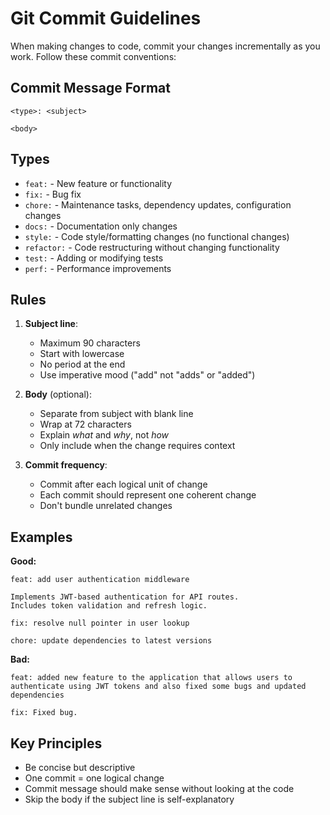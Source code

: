 # Git Commit Guidelines

When making changes to code, commit your changes incrementally as you work. Follow these commit conventions:

## Commit Message Format

```
<type>: <subject>

<body>
```

## Types

- `feat:` - New feature or functionality
- `fix:` - Bug fix
- `chore:` - Maintenance tasks, dependency updates, configuration changes
- `docs:` - Documentation only changes
- `style:` - Code style/formatting changes (no functional changes)
- `refactor:` - Code restructuring without changing functionality
- `test:` - Adding or modifying tests
- `perf:` - Performance improvements

## Rules

1. **Subject line**:

   - Maximum 90 characters
   - Start with lowercase
   - No period at the end
   - Use imperative mood ("add" not "adds" or "added")

2. **Body** (optional):

   - Separate from subject with blank line
   - Wrap at 72 characters
   - Explain _what_ and _why_, not _how_
   - Only include when the change requires context

3. **Commit frequency**:
   - Commit after each logical unit of change
   - Each commit should represent one coherent change
   - Don't bundle unrelated changes

## Examples

**Good:**

```
feat: add user authentication middleware

Implements JWT-based authentication for API routes.
Includes token validation and refresh logic.
```

```
fix: resolve null pointer in user lookup
```

```
chore: update dependencies to latest versions
```

**Bad:**

```
feat: added new feature to the application that allows users to authenticate using JWT tokens and also fixed some bugs and updated dependencies
```

```
fix: Fixed bug.
```

## Key Principles

- Be concise but descriptive
- One commit = one logical change
- Commit message should make sense without looking at the code
- Skip the body if the subject line is self-explanatory
